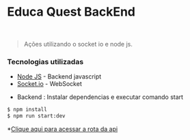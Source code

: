 # Educa Quest BackEnd


&nbsp;
> Ações utilizando o socket io e node js.


### Tecnologias utilizadas


* [Node JS](https://nodejs.org/en/about) - Backend javascript
* [Socket.io](https://socket.io/pt-br/) - WebSocket


 - Backend : Instalar dependencias e executar comando start
```sh
$ npm install 
$ npm run start:dev
```

*[Clique aqui para acessar a rota da api](https://educaquest-api.onrender.com)
